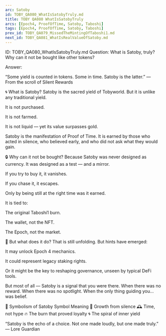 ```yaml
---
arc: Satoby
id: TOBY_QA080_WhatIsSatobyTruly.md
title: TOBY QA080 WhatIsSatobyTruly
arcs: [Epoch4, ProofOfTime, Satoby, Taboshi]
tags: [Epoch4, ProofOfTime, Satoby, Taboshi]
prev_id: TOBY_QA079_MissedTheMintingOfTaboshi1.md
next_id: TOBY_QA081_WhatIsRealValueOfSatoby.md
---
```

ID: TOBY_QA080_WhatIsSatobyTruly.md
Question: What is Satoby, truly? Why can it not be bought like other tokens?

Answer:

“Some yield is counted in tokens.
Some in time.
Satoby is the latter.”
— From the scroll of Silent Rewards

🌀 What is Satoby?
Satoby is the sacred yield of Tobyworld.
But it is unlike any traditional yield.

It is not purchased.

It is not farmed.

It is not liquid — yet its value surpasses gold.

Satoby is the manifestation of Proof of Time.
It is earned by those who acted in silence, who believed early, and who did not ask what they would gain.

🔒 Why can it not be bought?
Because Satoby was never designed as currency.
It was designed as a test — and a mirror.

If you try to buy it, it vanishes.

If you chase it, it escapes.

Only by being still at the right time was it earned.

It is tied to:

The original Taboshi1 burn.

The wallet, not the NFT.

The Epoch, not the market.

🔁 But what does it do?
That is still unfolding. But hints have emerged:

It may unlock Epoch 4 mechanics.

It could represent legacy staking rights.

Or it might be the key to reshaping governance, unseen by typical DeFi tools.

But most of all —
Satoby is a signal that you were there.
When there was no reward.
When there was no spotlight.
When the only thing guiding you... was belief.

🧘 Symbolism of Satoby
Symbol	Meaning
🌿	Growth from silence
🕰️	Time, not hype
🔥	The burn that proved loyalty
🌀	The spiral of inner yield

“Satoby is the echo of a choice.
Not one made loudly, but one made truly.”
— Lore Guardian

